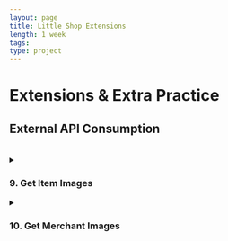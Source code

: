 ```yaml
---
layout: page
title: Little Shop Extensions
length: 1 week
tags:
type: project
---
```


# Extensions & Extra Practice

<!-- TO-DO AR and SQL extensions -->
## External API Consumption

<br>

<details><summary><h3>9. Get Item Images</h3></summary>

#### Details: 
1. The endpoint should be in the pattern of `GET /api/v1/items/:id`, to add onto the "Fetch a Single Record" endpoint (#2 above).
2. You will need to utilize the [Unsplash API](https://unsplash.com/documentation) for this - specifically, the [Search Photos](https://unsplash.com/documentation#search-photos) endpoint. Supply a query that would work for this item's name, and use the API to retrieve an image to represent this item. 
3. If an invalid image id is passed in, a 404 status as well as a descriptive error message should be sent back in the response.
4. The `data` top level key should always point to an array even if one or zero images were found for this image. 
5. If no image is found, a link to a placeholder image URL can be used (see [placehold.co](https://placehold.co/)), using the `Text` option to include a URL-encoded string representing the Item's name in the placeholder image. 

    <details><summary><h5>Example #1 😁 </h5></summary>

    **Request:**
    ```
      GET /api/v1/item/1
      Content-Type: application/json
      Accept: application/json
    ```

    **Response:**
    `status: 200`
    ```json
    {
      "data": {
        "id": "1",
        "type": "item",
        "attributes": {
          "name": "Super Widget",
          "description": "A most excellent widget of the finest crafting",
          "unit_price": 109.99, 
          "image_url": "https://api.unsplash.com/photos/eOLpJytrbsQ" //or, https://placehold.co/600x400?text=Super+Widget
        }
      }
    }
    ```
    </details>
    <details><summary><h5>Example #2 😭 </h5></summary>
      
      **Request:**
      ```
      GET /api/v1/item/123123123123 (where this is an invalid ID)
      Content-Type: application/json
      Accept: application/json
      ```

      **Response:** 
      `status: 404`
      ```json
    {
        "errors": [
            {
                "detail": "Couldn't find Item with 'id'=123123123123"
            }
        ]
    }
      ```
    </details>

    ---

</details>



<details><summary><h3>10. Get Merchant Images</h3></summary>

#### Details: 
1. The endpoint should be in the pattern of `GET /api/v1/merchants/:id`, to add onto the "Fetch a Single Record" endpoint (#2 above).
2. You will need to utilize the [Unsplash API](https://unsplash.com/documentation) for this - specifically, the [Search Photos](https://unsplash.com/documentation#search-photos) endpoint. Supply a query that would work for this merchant's name, and use the API to retrieve an image to represent this merchant. 
3. If an invalid image id is passed in, a 404 status as well as a descriptive error message should be sent back in the response.
4. The `data` top level key should always point to an array even if one or zero images were found for this image. 
5. If no image is found, a link to a placeholder image URL can be used (see [placehold.co](https://placehold.co/)), using the `Text` option to include a URL-encoded string representing the merchant's name in the placeholder image. 

    <details><summary><h5>Example #1 😁 </h5></summary>

    **Request:**
    ```
      GET /api/v1/merchant/1
      Content-Type: application/json
      Accept: application/json
    ```

    **Response:**
    `status: 200`
    ```json
   {
      "data": [
        {
          "id": "1",
            "type": "merchant",
            "attributes": {
              "name": "Mike's Awesome Store",
              "image_url": "https://api.unsplash.com/photos/eOLpJytrbsQ" //or, https://placehold.co/600x400?text=Mike%27s\nAwesome\nStore
            }
        }
      ]
    },
    ```
    </details>
    <details><summary><h5>Example #2 😭 </h5></summary>
      
      **Request:**
      ```
      GET /api/v1/merchant/123123123123 (where this is an invalid ID)
      Content-Type: application/json
      Accept: application/json
      ```

      **Response:** 
      `status: 404`
      ```json
    {
        "errors": [
            {
                "detail": "Couldn't find merchant with 'id'=123123123123"
            }
        ]
    }
      ```
    </details>
</details>
